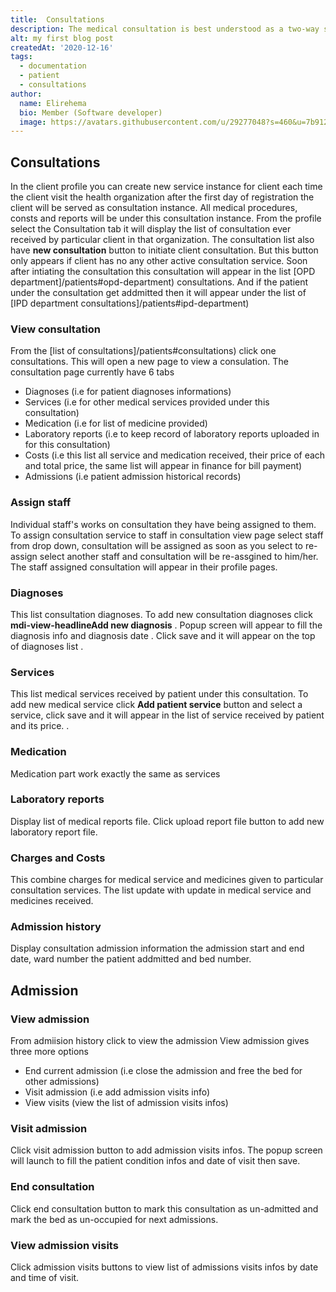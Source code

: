 ```yaml
---
title:  Consultations
description: The medical consultation is best understood as a two-way social interaction for a doctor to elicits information from the patient
alt: my first blog post
createdAt: '2020-12-16'
tags:
  - documentation
  - patient
  - consultations
author:
  name: Elirehema
  bio: Member (Software developer)
  image: https://avatars.githubusercontent.com/u/29277048?s=460&u=7b9129df86f037dc4fb021e22ecbf252f308e688&v=4
---
```



## Consultations 
In the client profile you can create new service instance for client each time the client visit the health organization after the first day of registration the client will be served as consultation instance. All medical procedures, consts and reports will be under this consultation instance. From the profile select the Consultation tab it will display the list of consultation ever received by particular client in that organization.   <c-image src="concultations.png" alt="Consultations list"></c-image>The consultation list also have  <strong class="button">new consultation</strong> button to initiate client consultation. But this button only appears if client has no any other active consultation service.  Soon after intiating the consultation this consultation will appear in the list  [OPD department]/patients#opd-department) consultations. And if the patient under the consultation get addmitted then it will appear under the list of [IPD department consultations]/patients#ipd-department) 

### View consultation
From the [list of consultations]/patients#consultations) click one consultations. This will open a new page to view a consulation. 
  <c-image src="consultation.png" alt="View Consultation"></c-image> The consultation page currently have 6 tabs
- Diagnoses (i.e for patient diagnoses informations)
- Services (i.e for other medical services provided under this consultation)
- Medication (i.e for list of medicine provided)
- Laboratory reports (i.e to keep record of laboratory reports uploaded in for this consultation)
- Costs (i.e this list all service and medication received, their price of each and total price, the same list will appear in finance for bill payment)
- Admissions (i.e patient admission historical records)

### Assign staff
Individual staff's works on consultation they have being assigned to them. To assign consultation service to staff in consultation view page select staff from drop down, consultation will be assigned as soon as you select to re-assign select another staff and consultation will be re-assgined to him/her. 
<c-image src="assign_staff.png" alt="Assing consultation to staff"></c-image> The staff assigned consultation will appear in their profile pages.

### Diagnoses
This list consultation diagnoses. To add new consultation diagnoses click <strong class="button"><v-icon x-small color="white">mdi-view-headline</v-icon>Add new diagnosis</strong> . Popup screen will appear to fill the diagnosis info and diagnosis date <c-image src="diagnosis_form.png" alt="Add new diagnosis information"></c-image>. Click save and it will appear on the top of diagnoses list <c-image src="diagnoses-list.png" alt="Add new diagnosis information"></c-image>.

### Services
This list medical services received by patient under this consultation. To add new medical service click <strong class="button"> Add patient service</strong> button and select a service, click save and it will appear in the list of service received by patient and its price.
<c-image src="service-tab.png" alt="Consultation medical services"></c-image>.

### Medication 
Medication part work exactly the same as services

### Laboratory reports
Display list of medical reports file. <c-image src="laboratory_reports.png" alt="Laboratory reports"></c-image> Click upload report file button to add new laboratory report file.

### Charges and Costs
This combine charges for medical service and medicines given to particular consultation services. The list update with update in medical service and medicines received. <c-image src="consultation_consts.png" alt="Consultation charges cost"></c-image>

### Admission history
Display consultation admission information the admission start and end date, ward number the patient addmitted and bed number. 
<c-image src="admission-info.png" alt="Admission infos"></c-image>

## Admission
### View admission
From admiision history click to view the admission <c-image src="view_admission.png" alt="View admission "></c-image> View admission gives three more options
- End current admission (i.e close the admission and free the bed for other admissions)
-  Visit admission (i.e add admission visits info)
- View visits (view the list of admission visits infos)
### Visit admission
Click visit admission button to add admission visits infos. The popup screen will launch to fill the patient condition infos and date of visit then save.
### End consultation 
Click end consultation button to mark this consultation as un-admitted and mark the bed as un-occupied for next admissions.
### View admission visits
Click admission visits buttons to view list of admissions visits infos by date and time of visit. <c-image src="admission-visits.png" alt="Admission  visits"></c-image>

